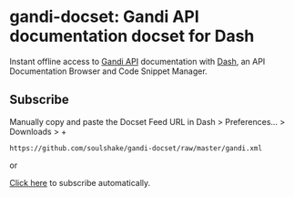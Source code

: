 gandi-docset: Gandi API documentation docset for Dash
============

Instant offline access to [Gandi API](http://doc.rpc.gandi.net/) documentation with 
[Dash](http://kapeli.com/dash "Dash – Snippet Manager, Documentation Browser"), an API Documentation Browser and Code Snippet Manager.


## Subscribe

Manually copy and paste the Docset Feed URL in Dash > Preferences... > Downloads > +

`https://github.com/soulshake/gandi-docset/raw/master/gandi.xml`

or

[Click here](dash-feed://https%3A%2F%2Fgithub.com%2Fsoulshake%2Fgandi-docset%2Fraw%2Fmaster%2Fgandi.xml) to subscribe automatically.
